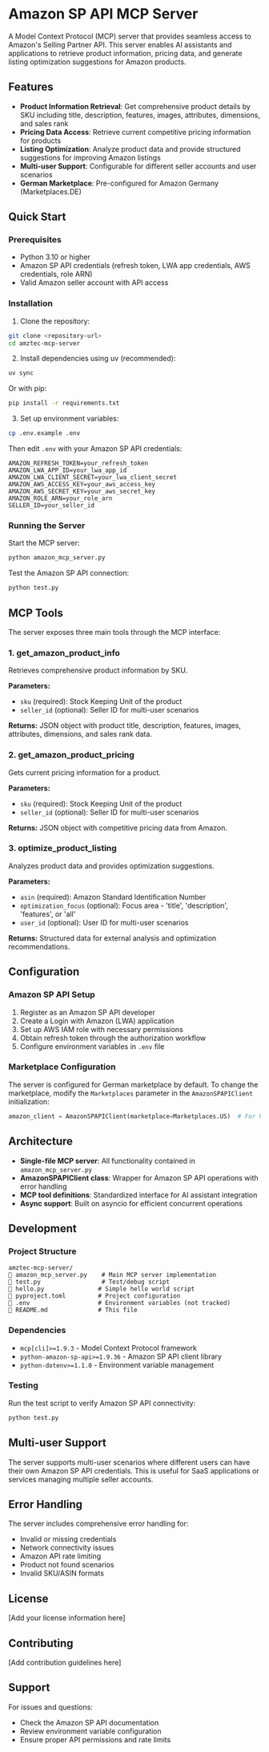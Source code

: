 # Amazon SP API MCP Server

A Model Context Protocol (MCP) server that provides seamless access to Amazon's Selling Partner API. This server enables AI assistants and applications to retrieve product information, pricing data, and generate listing optimization suggestions for Amazon products.

## Features

- **Product Information Retrieval**: Get comprehensive product details by SKU including title, description, features, images, attributes, dimensions, and sales rank
- **Pricing Data Access**: Retrieve current competitive pricing information for products
- **Listing Optimization**: Analyze product data and provide structured suggestions for improving Amazon listings
- **Multi-user Support**: Configurable for different seller accounts and user scenarios
- **German Marketplace**: Pre-configured for Amazon Germany (Marketplaces.DE)

## Quick Start

### Prerequisites

- Python 3.10 or higher
- Amazon SP API credentials (refresh token, LWA app credentials, AWS credentials, role ARN)
- Valid Amazon seller account with API access

### Installation

1. Clone the repository:
```bash
git clone <repository-url>
cd amztec-mcp-server
```

2. Install dependencies using uv (recommended):
```bash
uv sync
```

Or with pip:
```bash
pip install -r requirements.txt
```

3. Set up environment variables:
```bash
cp .env.example .env
```

Then edit `.env` with your Amazon SP API credentials:
```env
AMAZON_REFRESH_TOKEN=your_refresh_token
AMAZON_LWA_APP_ID=your_lwa_app_id
AMAZON_LWA_CLIENT_SECRET=your_lwa_client_secret
AMAZON_AWS_ACCESS_KEY=your_aws_access_key
AMAZON_AWS_SECRET_KEY=your_aws_secret_key
AMAZON_ROLE_ARN=your_role_arn
SELLER_ID=your_seller_id
```

### Running the Server

Start the MCP server:
```bash
python amazon_mcp_server.py
```

Test the Amazon SP API connection:
```bash
python test.py
```

## MCP Tools

The server exposes three main tools through the MCP interface:

### 1. get_amazon_product_info
Retrieves comprehensive product information by SKU.

**Parameters:**
- `sku` (required): Stock Keeping Unit of the product
- `seller_id` (optional): Seller ID for multi-user scenarios

**Returns:** JSON object with product title, description, features, images, attributes, dimensions, and sales rank data.

### 2. get_amazon_product_pricing
Gets current pricing information for a product.

**Parameters:**
- `sku` (required): Stock Keeping Unit of the product
- `seller_id` (optional): Seller ID for multi-user scenarios

**Returns:** JSON object with competitive pricing data from Amazon.

### 3. optimize_product_listing
Analyzes product data and provides optimization suggestions.

**Parameters:**
- `asin` (required): Amazon Standard Identification Number
- `optimization_focus` (optional): Focus area - 'title', 'description', 'features', or 'all'
- `user_id` (optional): User ID for multi-user scenarios

**Returns:** Structured data for external analysis and optimization recommendations.

## Configuration

### Amazon SP API Setup

1. Register as an Amazon SP API developer
2. Create a Login with Amazon (LWA) application
3. Set up AWS IAM role with necessary permissions
4. Obtain refresh token through the authorization workflow
5. Configure environment variables in `.env` file

### Marketplace Configuration

The server is configured for German marketplace by default. To change the marketplace, modify the `Marketplaces` parameter in the `AmazonSPAPIClient` initialization:

```python
amazon_client = AmazonSPAPIClient(marketplace=Marketplaces.US)  # For US marketplace
```

## Architecture

- **Single-file MCP server**: All functionality contained in `amazon_mcp_server.py`
- **AmazonSPAPIClient class**: Wrapper for Amazon SP API operations with error handling
- **MCP tool definitions**: Standardized interface for AI assistant integration
- **Async support**: Built on asyncio for efficient concurrent operations

## Development

### Project Structure
```
amztec-mcp-server/
   amazon_mcp_server.py    # Main MCP server implementation
   test.py                 # Test/debug script
   hello.py               # Simple hello world script
   pyproject.toml         # Project configuration
   .env                   # Environment variables (not tracked)
   README.md              # This file
```

### Dependencies

- `mcp[cli]>=1.9.3` - Model Context Protocol framework
- `python-amazon-sp-api>=1.9.36` - Amazon SP API client library
- `python-dotenv>=1.1.0` - Environment variable management

### Testing

Run the test script to verify Amazon SP API connectivity:
```bash
python test.py
```

## Multi-user Support

The server supports multi-user scenarios where different users can have their own Amazon SP API credentials. This is useful for SaaS applications or services managing multiple seller accounts.

## Error Handling

The server includes comprehensive error handling for:
- Invalid or missing credentials
- Network connectivity issues
- Amazon API rate limiting
- Product not found scenarios
- Invalid SKU/ASIN formats

## License

[Add your license information here]

## Contributing

[Add contribution guidelines here]

## Support

For issues and questions:
- Check the Amazon SP API documentation
- Review environment variable configuration
- Ensure proper API permissions and rate limits